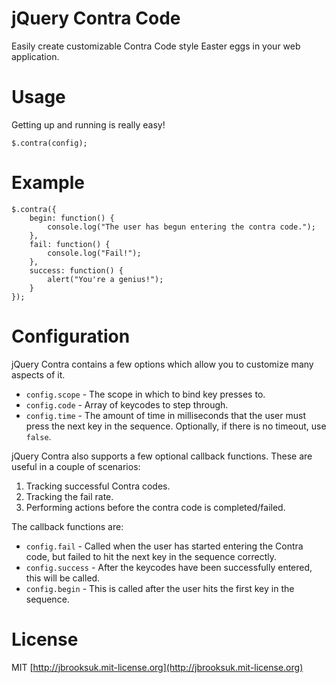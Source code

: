# jQuery Contra Code
Easily create customizable Contra Code style Easter eggs in your web application.

# Usage
Getting up and running is really easy!

    $.contra(config);

# Example
	
	$.contra({
		begin: function() {
			console.log("The user has begun entering the contra code.");
		},
		fail: function() {
			console.log("Fail!");
		},
		success: function() {
			alert("You're a genius!");
		}
	});

# Configuration
jQuery Contra contains a few options which allow you to customize many aspects of it.

- `config.scope` - The scope in which to bind key presses to.
- `config.code`  - Array of keycodes to step through.
- `config.time`  - The amount of time in milliseconds that the user must press the next key in the sequence. Optionally, if there is no timeout, use `false`.

jQuery Contra also supports a few optional callback functions. These are useful in a couple of scenarios:

1. Tracking successful Contra codes.
2. Tracking the fail rate.
3. Performing actions before the contra code is completed/failed.

The callback functions are:

- `config.fail`    - Called when the user has started entering the Contra code, but failed to hit the next key in the sequence correctly.
- `config.success` - After the keycodes have been successfully entered, this will be called.
- `config.begin`   - This is called after the user hits the first key in the sequence.

# License
MIT [http://jbrooksuk.mit-license.org](http://jbrooksuk.mit-license.org)